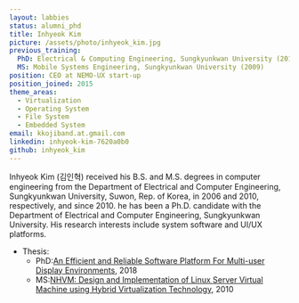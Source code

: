 ```yaml
---
layout: labbies
status: alumni_phd
title: Inhyeok Kim
picture: /assets/photo/inhyeok_kim.jpg
previous_training:
  PhD: Electrical & Computing Engineering, Sungkyunkwan University (2018)
  MS: Mobile Systems Engineering, Sungkyunkwan University (2009)
position: CEO at NEMO-UX start-up 
position_joined: 2015
theme_areas:
  - Virtualization
  - Operating System
  - File System
  - Embedded System
email: kkojiband.at.gmail.com
linkedin: inhyeok-kim-7620a0b0
github: inhyeok_kim
---
```


Inhyeok Kim (김인혁) received his B.S. and M.S. degrees in computer engineering from the Department of Electrical and Computer Engineering, Sungkyunkwan University, Suwon, Rep. of Korea, in 2006 and 2010, respectively, and since 2010. he has been a Ph.D. candidate with the Department of Electrical and Computer Engineering, Sungkyunkwan University. His research interests include system software and UI/UX platforms. 
* Thesis:
  * PhD:[An Efficient and Reliable Software Platform For Multi-user Display Environments](https://dcollection.skku.edu/srch/srchDetail/000000141315), 2018
  * MS:[NHVM: Design and Implementation of Linux Server Virtual Machine using Hybrid Virtualization Technology](https://dcollection.skku.edu/srch/srchDetail/000000024704), 2010
